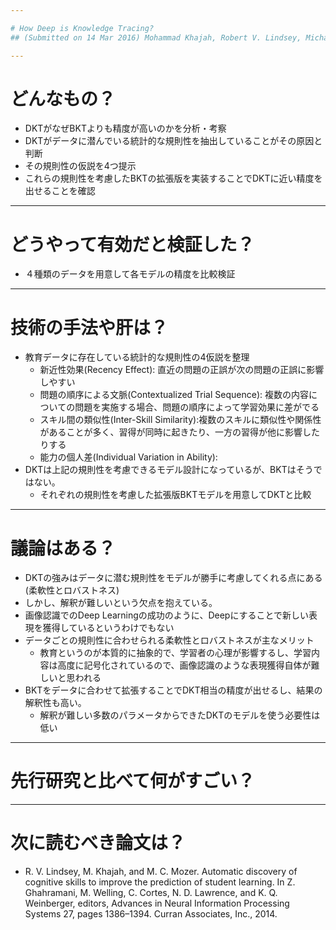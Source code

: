 ```yaml
---

# How Deep is Knowledge Tracing?
## (Submitted on 14 Mar 2016) Mohammad Khajah, Robert V. Lindsey, Michael C. Mozer (https://arxiv.org/abs/1604.02416 )

---
```

# どんなもの？

* DKTがなぜBKTよりも精度が高いのかを分析・考察
* DKTがデータに潜んでいる統計的な規則性を抽出していることがその原因と判断
* その規則性の仮説を4つ提示
* これらの規則性を考慮したBKTの拡張版を実装することでDKTに近い精度を出せることを確認

---

# どうやって有効だと検証した？

* ４種類のデータを用意して各モデルの精度を比較検証

---

#  技術の手法や肝は？

* 教育データに存在している統計的な規則性の4仮説を整理
  * 新近性効果(Recency Effect): 直近の問題の正誤が次の問題の正誤に影響しやすい
  * 問題の順序による文脈(Contextualized Trial Sequence): 複数の内容についての問題を実施する場合、問題の順序によって学習効果に差がでる
  * スキル間の類似性(Inter-Skill Similarity):複数のスキルに類似性や関係性があることが多く、習得が同時に起きたり、一方の習得が他に影響したりする
  * 能力の個人差(Individual Variation in Ability):
* DKTは上記の規則性を考慮できるモデル設計になっているが、BKTはそうではない。
  * それぞれの規則性を考慮した拡張版BKTモデルを用意してDKTと比較


---

# 議論はある？

* DKTの強みはデータに潜む規則性をモデルが勝手に考慮してくれる点にある(柔軟性とロバストネス)
* しかし、解釈が難しいという欠点を抱えている。
* 画像認識でのDeep Learningの成功のように、Deepにすることで新しい表現を獲得しているというわけでもない
* データごとの規則性に合わせられる柔軟性とロバストネスが主なメリット
  * 教育というのが本質的に抽象的で、学習者の心理が影響するし、学習内容は高度に記号化されているので、画像認識のような表現獲得自体が難しいと思われる
* BKTをデータに合わせて拡張することでDKT相当の精度が出せるし、結果の解釈性も高い。
  * 解釈が難しい多数のパラメータからできたDKTのモデルを使う必要性は低い

---

# 先行研究と比べて何がすごい？


---

# 次に読むべき論文は？
* R. V. Lindsey, M. Khajah, and M. C. Mozer. Automatic discovery of cognitive skills to improve the prediction of student learning. In Z. Ghahramani, M. Welling, C. Cortes, N. D. Lawrence, and K. Q. Weinberger, editors, Advances in Neural Information Processing Systems 27, pages 1386–1394. Curran Associates, Inc., 2014.
